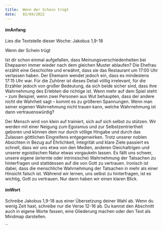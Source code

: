 ```yaml
---
title:  Wenn der Schein trügt
date:   02/04/2022
---
```


#### imAnfang

Lies die Textstelle dieser Woche: Jakobus 1,9-18

Wenn der Schein trügt

Ist dir schon einmal aufgefallen, dass Meinungsverschiedenheiten bei Ehepaaren immer wieder nach dem gleichen Muster ablaufen? Die Ehefrau erzählt eine Geschichte und erwähnt, dass sie das Restaurant um 17:00 Uhr verlassen haben. Der Ehemann wendet jedoch ein, dass es mindestens 17:15 Uhr war. Für die Zuhörer ist dieses Detail völlig irrelevant, für die Erzähler jedoch von großer Bedeutung, da sich beide sicher sind, dass ihre Wahrnehmung des Erlebten die richtige ist. Wenn mehr auf dem Spiel steht – zum Beispiel, wenn zwei Personen aus Wut behaupten, dass der andere nicht die Wahrheit sagt – kommt es zu größeren Spannungen. Wenn man seiner eigenen Wahrnehmung nicht trauen kann, welche Wahrnehmung ist dann vertrauenswürdig?

Der Mensch wird von klein auf trainiert, sich auf sich selbst zu stützen. Wir werden mit einer Neigung zum Egoismus und zur Selbstzentriertheit geboren und können dem nur durch völlige Hingabe und durch das Zulassen göttlichen Eingreifens entgegenwirken. Trotz unserer noblen Absichten in Bezug auf Ehrlichkeit, Integrität und klare Ziele passiert es schnell, dass wir uns etwa von den Medien, anderen Gleichaltrigen und unserer egoistischen Natur etwas vorgaukeln lassen. Es fällt uns schwer, unsere eigene (erlernte oder intrinsische) Wahrnehmung der Tatsachen zu hinterfragen und stattdessen auf die von Gott zu vertrauen. Ironisch ist dabei, dass die menschliche Wahrnehmung der Tatsachen in mehr als einer Hinsicht falsch ist. Während wir lernen, uns selbst zu hinterfragen, ist es wichtig, Gott zu vertrauen. Nur dann haben wir einen klaren Blick.

#### imWort

Schreibe Jakobus 1,9-18 aus einer Übersetzung deiner Wahl ab. Wenn du wenig Zeit hast, schreibe nur die Verse 12-16 ab. Du kannst den Abschnitt auch in eigene Worte fassen, eine Gliederung machen oder den Text als Mindmap darstellen.

``
